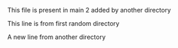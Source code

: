 This file is present in main 2 added by another directory

This line is from first random directory

A new line from another directory